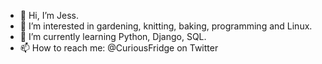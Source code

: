 - 👋 Hi, I’m Jess.
- 👀 I’m interested in gardening, knitting, baking, programming and Linux.
- 🌱 I’m currently learning Python, Django, SQL.
- 📫 How to reach me: @CuriousFridge on Twitter
